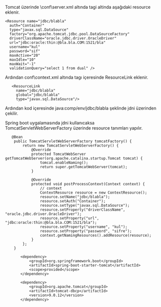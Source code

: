 Tomcat üzerinde \conf\server.xml altında <GlobalNamingResources> tagi altinda  aşağıdaki resource eklenir.

```
<Resource name="jdbc/blabla"
  auth="Container"
  type="javax.sql.DataSource"
  factory="org.apache.tomcat.jdbc.pool.DataSourceFactory"
  driverClassName="oracle.jdbc.driver.OracleDriver"
  url="jdbc:oracle:thin:@bla.bla.COM:1521/bla"
  username="kul"
  password="sif"
  maxActive="20"
  maxIdle="10"
  maxWait="-1"
  validationQuery="select 1 from dual" />
  ```
  
  
  Ardından conf\context.xml altında <Context> tagı içeresinde ResourceLink eklenir.
  
 ```
  	<ResourceLink
  	  name="jdbc/blabla"
  	  global="jdbc/blabla"
  	  type="javax.sql.DataSource"/>
 ```
 
   Ardından kod içeresinde java:comp/env/jdbc/blabla şeklinde jdni üzerinden çekilir.
   
   
   Spring boot uygalamasında jdni kullanıcaksa TomcatServletWebServerFactory üzerinde resource tanımları yapılır.
   
   ```
      @Bean
       public TomcatServletWebServerFactory tomcatFactory() {
           return new TomcatServletWebServerFactory() {
               @Override
               protected TomcatWebServer getTomcatWebServer(org.apache.catalina.startup.Tomcat tomcat) {
                   tomcat.enableNaming();
                   return super.getTomcatWebServer(tomcat);
               }
   
               @Override
               protected void postProcessContext(Context context) {
                   // context
                   ContextResource resource = new ContextResource();
                   resource.setName("jdbc/blabla");
                   resource.setAuth("Container");
                   resource.setType("javax.sql.DataSource");
                   resource.setProperty("driverClassName", "oracle.jdbc.driver.OracleDriver");
                   resource.setProperty("url", "jdbc:oracle:thin:@bla.bla.COM:1521/bla");
                   resource.setProperty("username", "kul");
                   resource.setProperty("password", "sifre");
                   context.getNamingResources().addResource(resource);
               }
           };
       }
 ```
 
  ```
         <dependency>
             <groupId>org.springframework.boot</groupId>
             <artifactId>spring-boot-starter-tomcat</artifactId>
             <scope>provided</scope>
         </dependency>
 
         <dependency>
             <groupId>org.apache.tomcat</groupId>
             <artifactId>tomcat-dbcp</artifactId>
             <version>9.0.12</version>
         </dependency>
         
   ```
 
 